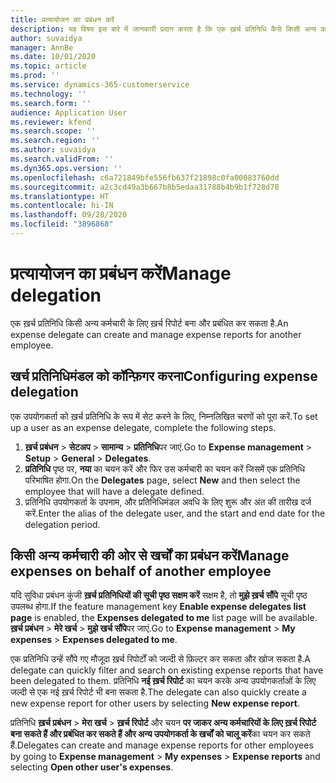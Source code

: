 ```yaml
---
title: प्रत्यायोजन का प्रबंधन करें
description: यह विषय इस बारे में जानकारी प्रदान करता है कि एक ख़र्च प्रतिनिधि कैसे किसी अन्य कर्मचारी के लिए ख़र्च रिपोर्ट बना सकता है और प्रबंधित कर सकता है.
author: suvaidya
manager: AnnBe
ms.date: 10/01/2020
ms.topic: article
ms.prod: ''
ms.service: dynamics-365-customerservice
ms.technology: ''
ms.search.form: ''
audience: Application User
ms.reviewer: kfend
ms.search.scope: ''
ms.search.region: ''
ms.author: suvaidya
ms.search.validFrom: ''
ms.dyn365.ops.version: ''
ms.openlocfilehash: c6a721849bfe556fb637f21898c0fa00083760dd
ms.sourcegitcommit: a2c3cd49a3b667b8b5edaa31788b4b9b1f728d78
ms.translationtype: HT
ms.contentlocale: hi-IN
ms.lasthandoff: 09/28/2020
ms.locfileid: "3896868"
---
```

# <a name="manage-delegation"></a><span data-ttu-id="19748-103">प्रत्यायोजन का प्रबंधन करें</span><span class="sxs-lookup"><span data-stu-id="19748-103">Manage delegation</span></span>
<span data-ttu-id="19748-104">एक ख़र्च प्रतिनिधि किसी अन्य कर्मचारी के लिए ख़र्च रिपोर्ट बना और प्रबंधित कर सकता है.</span><span class="sxs-lookup"><span data-stu-id="19748-104">An expense delegate can create and manage expense reports for another employee.</span></span>

## <a name="configuring-expense-delegation"></a><span data-ttu-id="19748-105">खर्च प्रतिनिधिमंडल को कॉन्फ़िगर करना</span><span class="sxs-lookup"><span data-stu-id="19748-105">Configuring expense delegation</span></span>

<span data-ttu-id="19748-106">एक उपयोगकर्ता को ख़र्च प्रतिनिधि के रूप में सेट करने के लिए, निम्नलिखित चरणों को पूरा करें.</span><span class="sxs-lookup"><span data-stu-id="19748-106">To set up a user as an expense delegate, complete the following steps.</span></span> 
1. <span data-ttu-id="19748-107">**ख़र्च प्रबंधन** > **सेटअप** > **सामान्य** > **प्रतिनिधि**पर जाएं.</span><span class="sxs-lookup"><span data-stu-id="19748-107">Go to **Expense management** > **Setup** > **General** > **Delegates**.</span></span> 
2. <span data-ttu-id="19748-108">**प्रतिनिधि** पृष्ठ पर, **नया** का चयन करें और फिर उस कर्मचारी का चयन करें जिसमें एक प्रतिनिधि परिभाषित होगा.</span><span class="sxs-lookup"><span data-stu-id="19748-108">On the **Delegates** page, select **New** and then select the employee that will have a delegate defined.</span></span> 
3. <span data-ttu-id="19748-109">प्रतिनिधि उपयोगकर्ता के उपनाम, और प्रतिनिधिमंडल अवधि के लिए शुरू और अंत की तारीख दर्ज करें.</span><span class="sxs-lookup"><span data-stu-id="19748-109">Enter the alias of the delegate user, and the start and end date for the delegation period.</span></span>

## <a name="manage-expenses-on-behalf-of-another-employee"></a><span data-ttu-id="19748-110">किसी अन्य कर्मचारी की ओर से खर्चों का प्रबंधन करें</span><span class="sxs-lookup"><span data-stu-id="19748-110">Manage expenses on behalf of another employee</span></span>

<span data-ttu-id="19748-111">यदि सुविधा प्रबंधन कुंजी **ख़र्च प्रतिनिधियों की सूची पृष्ठ सक्षम करें** सक्षम है, तो **मुझे ख़र्च सौंपे** सूची पृष्ठ उपलब्ध होगा.</span><span class="sxs-lookup"><span data-stu-id="19748-111">If the feature management key **Enable expense delegates list page** is enabled, the **Expenses delegated to me** list page will be available.</span></span> <span data-ttu-id="19748-112">**ख़र्च प्रबंधन** > **मेरे खर्च** > **मुझे खर्च सौंपे**पर जाएं.</span><span class="sxs-lookup"><span data-stu-id="19748-112">Go to **Expense management** > **My expenses** > **Expenses delegated to me**.</span></span>

<span data-ttu-id="19748-113">एक प्रतिनिधि उन्हें सौंपे गए मौजूदा ख़र्च रिपोर्टों को जल्दी से फ़िल्टर कर सकता और खोज सकता है.</span><span class="sxs-lookup"><span data-stu-id="19748-113">A delegate can quickly filter and search on existing expense reports that have been delegated to them.</span></span> <span data-ttu-id="19748-114">प्रतिनिधि **नई ख़र्च रिपोर्ट** का चयन करके अन्य उपयोगकर्ताओं के लिए जल्दी से एक नई ख़र्च रिपोर्ट भी बना सकता है.</span><span class="sxs-lookup"><span data-stu-id="19748-114">The delegate can also quickly create a new expense report for other users by selecting **New expense report**.</span></span>

<span data-ttu-id="19748-115">प्रतिनिधि **ख़र्च प्रबंधन** > **मेरा खर्च** > **ख़र्च रिपोर्ट** और चयन **पर जाकर अन्य कर्मचारियों के लिए ख़र्च रिपोर्ट बना सकते हैं और प्रबंधित कर सकते हैं और अन्य उपयोगकर्ता के खर्चों को चालू करें**का चयन कर सकते हैं.</span><span class="sxs-lookup"><span data-stu-id="19748-115">Delegates can create and manage expense reports for other employees by going to **Expense management** > **My expenses** > **Expense reports** and selecting **Open other user's expenses**.</span></span>
